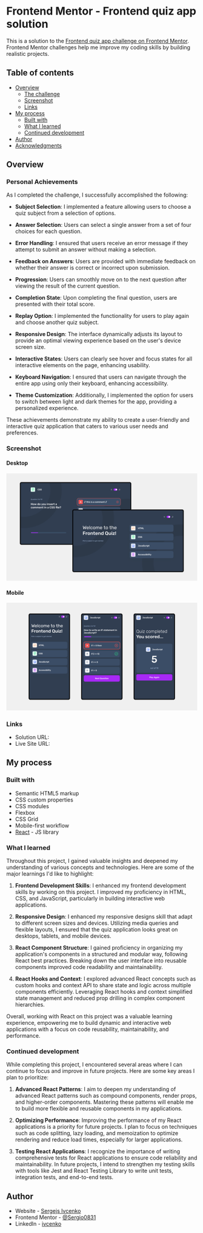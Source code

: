 # Frontend Mentor - Frontend quiz app solution

This is a solution to the
[Frontend quiz app challenge on Frontend Mentor](https://www.frontendmentor.io/challenges/frontend-quiz-app-BE7xkzXQnU).
Frontend Mentor challenges help me improve my coding skills by building realistic projects.

## Table of contents

- [Overview](#overview)
  - [The challenge](#the-challenge)
  - [Screenshot](#screenshot)
  - [Links](#links)
- [My process](#my-process)
  - [Built with](#built-with)
  - [What I learned](#what-i-learned)
  - [Continued development](#continued-development)
- [Author](#author)
- [Acknowledgments](#acknowledgments)

## Overview

### Personal Achievements

As I completed the challenge, I successfully accomplished the following:

- **Subject Selection**: I implemented a feature allowing users to choose a quiz subject from a
  selection of options.

- **Answer Selection**: Users can select a single answer from a set of four choices for each
  question.

- **Error Handling**: I ensured that users receive an error message if they attempt to submit an
  answer without making a selection.

- **Feedback on Answers**: Users are provided with immediate feedback on whether their answer is
  correct or incorrect upon submission.

- **Progression**: Users can smoothly move on to the next question after viewing the result of the
  current question.

- **Completion State**: Upon completing the final question, users are presented with their total
  score.

- **Replay Option**: I implemented the functionality for users to play again and choose another quiz
  subject.

- **Responsive Design**: The interface dynamically adjusts its layout to provide an optimal viewing
  experience based on the user's device screen size.

- **Interactive States**: Users can clearly see hover and focus states for all interactive elements
  on the page, enhancing usability.

- **Keyboard Navigation**: I ensured that users can navigate through the entire app using only their
  keyboard, enhancing accessibility.

- **Theme Customization**: Additionally, I implemented the option for users to switch between light
  and dark themes for the app, providing a personalized experience.

These achievements demonstrate my ability to create a user-friendly and interactive quiz application
that caters to various user needs and preferences.

### Screenshot

#### Desktop

![](./desktop.png)

#### Mobile

![](./mobile.png)

### Links

- Solution URL: [](https://your-solution-url.com)
- Live Site URL: [](https://ivcenko-quiz-app.netlify.app)

## My process

### Built with

- Semantic HTML5 markup
- CSS custom properties
- CSS modules
- Flexbox
- CSS Grid
- Mobile-first workflow
- [React](https://react.dev) - JS library

### What I learned

Throughout this project, I gained valuable insights and deepened my understanding of various
concepts and technologies. Here are some of the major learnings I'd like to highlight:

1. **Frontend Development Skills**: I enhanced my frontend development skills by working on this
   project. I improved my proficiency in HTML, CSS, and JavaScript, particularly in building
   interactive web applications.

2. **Responsive Design**: I enhanced my responsive designs skill that adapt to different screen
   sizes and devices. Utilizing media queries and flexible layouts, I ensured that the quiz
   application looks great on desktops, tablets, and mobile devices.

3. **React Component Structure**: I gained proficiency in organizing my application's components in
   a structured and modular way, following React best practices. Breaking down the user interface
   into reusable components improved code readability and maintainability.

4. **React Hooks and Context**: I explored advanced React concepts such as custom hooks and context
   API to share state and logic across multiple components efficiently. Leveraging React hooks and
   context simplified state management and reduced prop drilling in complex component hierarchies.

Overall, working with React on this project was a valuable learning experience, empowering me to
build dynamic and interactive web applications with a focus on code reusability, maintainability,
and performance.

### Continued development

While completing this project, I encountered several areas where I can continue to focus and improve
in future projects. Here are some key areas I plan to prioritize:

1. **Advanced React Patterns**: I aim to deepen my understanding of advanced React patterns such as
   compound components, render props, and higher-order components. Mastering these patterns will
   enable me to build more flexible and reusable components in my applications.

2. **Optimizing Performance**: Improving the performance of my React applications is a priority for
   future projects. I plan to focus on techniques such as code splitting, lazy loading, and
   memoization to optimize rendering and reduce load times, especially for larger applications.

3. **Testing React Applications**: I recognize the importance of writing comprehensive tests for
   React applications to ensure code reliability and maintainability. In future projects, I intend
   to strengthen my testing skills with tools like Jest and React Testing Library to write unit
   tests, integration tests, and end-to-end tests.

## Author

- Website - [Sergejs Ivcenko](https://sergejs-ivcenko.com)
- Frontend Mentor - [@Sergio0831](https://www.frontendmentor.io/profile/Sergio0831)
- LinkedIn - [ivcenko](https://www.linkedin.com/in/ivcenko)
